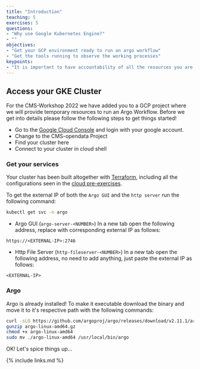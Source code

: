 ```yaml
---
title: "Introduction"
teaching: 5
exercises: 5
questions:
- "Why use Google Kubernetes Engine?"
- ""
objectives:
- "Get your GCP environment ready to run an argo workflow"
- "Get the tools running to observe the working processes"
keypoints:
- "It is important to have accountability of all the resources you are using and delete them all correspondingly, else you might get billed for something you leave open!"
---
```


## Access your GKE Cluster
For the CMS-Workshop 2022 we have added you to a GCP project where we will provide temporary resources to run an Argo Workflow. Before we get into details please follow the following steps to get things started!

* Go to the [Google Cloud Console](https://www.google.com/url?sa=t&rct=j&q=&esrc=s&source=web&cd=&cad=rja&uact=8&ved=2ahUKEwiT1aCX6av5AhWKtYQIHYGlASQQjBB6BAgEEAE&url=https%3A%2F%2Fconsole.cloud.google.com%2F%3Fhl%3Des&usg=AOvVaw32wCy6el4RVbIZO1m5wyNI) and login with your google account.
* Change to the CMS-opendata Project 
* Find your cluster here
* Connect to your cluster in cloud shell

### Get your services
Your cluster has been built altogether with [Terraform](https://www.terraform.io), including all the configurations seen in the [cloud pre-exercises](https://cms-opendata-workshop.github.io/workshop2022-lesson-introcloud/). 

To get the external IP of both the `Argo GUI` and the `http server` run the following command:

```bash
kubectl get svc -n argo
```

* Argo GUI (```argo-server-<NUMBER>```)
In a new tab open the following address, replace with corresponding external IP as follows:

```Web Address (URL)
https://<EXTERNAL-IP>:2746
```

* Http File Server (```http-fileserver-<NUMBER>```)
In a new tab open the following address, no need to add anything, just paste the external IP as follows:
```Web Address (URL)
<EXTERNAL-IP>
```

### Argo
Argo is already installed! To make it executable download the binary and move it to it's respective path with the following commands:

```bash
curl -sLO https://github.com/argoproj/argo/releases/download/v2.11.1/argo-linux-amd64.gz
gunzip argo-linux-amd64.gz
chmod +x argo-linux-amd64
sudo mv ./argo-linux-amd64 /usr/local/bin/argo
```

OK! Let's spice things up...

{% include links.md %}

